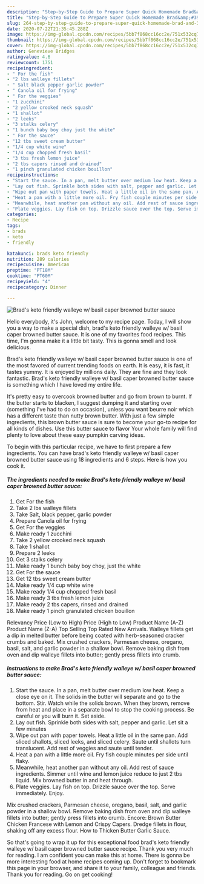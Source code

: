 ```yaml
---
description: "Step-by-Step Guide to Prepare Super Quick Homemade Brad&amp;#39;s keto friendly walleye w/ basil caper browned butter sauce"
title: "Step-by-Step Guide to Prepare Super Quick Homemade Brad&amp;#39;s keto friendly walleye w/ basil caper browned butter sauce"
slug: 264-step-by-step-guide-to-prepare-super-quick-homemade-brad-and-39-s-keto-friendly-walleye-w-basil-caper-browned-butter-sauce
date: 2020-07-22T21:35:45.288Z
image: https://img-global.cpcdn.com/recipes/5bb7f868cc16cc2e/751x532cq70/brads-keto-friendly-walleye-w-basil-caper-browned-butter-sauce-recipe-main-photo.jpg
thumbnail: https://img-global.cpcdn.com/recipes/5bb7f868cc16cc2e/751x532cq70/brads-keto-friendly-walleye-w-basil-caper-browned-butter-sauce-recipe-main-photo.jpg
cover: https://img-global.cpcdn.com/recipes/5bb7f868cc16cc2e/751x532cq70/brads-keto-friendly-walleye-w-basil-caper-browned-butter-sauce-recipe-main-photo.jpg
author: Genevieve Bridges
ratingvalue: 4.6
reviewcount: 1751
recipeingredient:
- " For the fish"
- "2 lbs walleye fillets"
- " Salt black pepper garlic powder"
- " Canola oil for frying"
- " For the veggies"
- "1 zucchini"
- "2 yellow crooked neck squash"
- "1 shallot"
- "2 leeks"
- "3 stalks celery"
- "1 bunch baby boy choy just the white"
- " For the sauce"
- "12 tbs sweet cream butter"
- "1/4 cup white wine"
- "1/4 cup chopped fresh basil"
- "3 tbs fresh lemon juice"
- "2 tbs capers rinsed and drained"
- "1 pinch granulated chicken bouillon"
recipeinstructions:
- "Start the sauce. In a pan, melt butter over medium low heat. Keep a close eye on it. The solids in the butter will separate and go to the bottom. Stir. Watch while the solids brown. When they brown, remove from heat and place in a separate bowl to stop the cooking process. Be careful or you will burn it. Set aside."
- "Lay out fish. Sprinkle both sides with salt, pepper and garlic. Let sit a few minutes"
- "Wipe out pan with paper towels. Heat a little oil in the same pan. Add sliced shallots, sliced leeks, and sliced celery. Saute until shallots turn translucent. Add rest of veggies and saute until tender."
- "Heat a pan with a little more oil. Fry fish couple minutes per side until flaky."
- "Meanwhile, heat another pan without any oil. Add rest of sauce ingredients. Simmer until wine and lemon juice reduce to just 2 tbs liquid. Mix browned butter in and heat through."
- "Plate veggies. Lay fish on top. Drizzle sauce over the top. Serve immediately. Enjoy."
categories:
- Recipe
tags:
- brads
- keto
- friendly

katakunci: brads keto friendly 
nutrition: 289 calories
recipecuisine: American
preptime: "PT18M"
cooktime: "PT60M"
recipeyield: "4"
recipecategory: Dinner

---
```



![Brad&#39;s keto friendly walleye w/ basil caper browned butter sauce](https://img-global.cpcdn.com/recipes/5bb7f868cc16cc2e/751x532cq70/brads-keto-friendly-walleye-w-basil-caper-browned-butter-sauce-recipe-main-photo.jpg)

Hello everybody, it's John, welcome to my recipe page. Today, I will show you a way to make a special dish, brad&#39;s keto friendly walleye w/ basil caper browned butter sauce. It is one of my favorites food recipes. This time, I'm gonna make it a little bit tasty. This is gonna smell and look delicious.

Brad&#39;s keto friendly walleye w/ basil caper browned butter sauce is one of the most favored of current trending foods on earth. It is easy, it is fast, it tastes yummy. It is enjoyed by millions daily. They are fine and they look fantastic. Brad&#39;s keto friendly walleye w/ basil caper browned butter sauce is something which I have loved my entire life.

It&#39;s pretty easy to overcook browned butter and go from brown to burnt. If the butter starts to blacken, I suggest dumping it and starting over (something I&#39;ve had to do on occasion), unless you want beurre noir which has a different taste than nutty brown butter. With just a few simple ingredients, this brown butter sauce is sure to become your go-to recipe for all kinds of dishes. Use this butter sauce to flavor Your whole family will find plenty to love about these easy pumpkin carving ideas.


To begin with this particular recipe, we have to first prepare a few ingredients. You can have brad&#39;s keto friendly walleye w/ basil caper browned butter sauce using 18 ingredients and 6 steps. Here is how you cook it.

<!--inarticleads1-->

##### The ingredients needed to make Brad&#39;s keto friendly walleye w/ basil caper browned butter sauce:

1. Get  For the fish
1. Take 2 lbs walleye fillets
1. Take  Salt, black pepper, garlic powder
1. Prepare  Canola oil for frying
1. Get  For the veggies
1. Make ready 1 zucchini
1. Take 2 yellow crooked neck squash
1. Take 1 shallot
1. Prepare 2 leeks
1. Get 3 stalks celery
1. Make ready 1 bunch baby boy choy, just the white
1. Get  For the sauce
1. Get 12 tbs sweet cream butter
1. Make ready 1/4 cup white wine
1. Make ready 1/4 cup chopped fresh basil
1. Make ready 3 tbs fresh lemon juice
1. Make ready 2 tbs capers, rinsed and drained
1. Make ready 1 pinch granulated chicken bouillon


Relevancy Price (Low to High) Price (High to Low) Product Name (A-Z) Product Name (Z-A) Top Selling Top Rated New Arrivals. Walleye fillets get a dip in melted butter before being coated with herb-seasoned cracker crumbs and baked. Mix crushed crackers, Parmesan cheese, oregano, basil, salt, and garlic powder in a shallow bowl. Remove baking dish from oven and dip walleye fillets into butter; gently press fillets into crumb. 

<!--inarticleads2-->

##### Instructions to make Brad&#39;s keto friendly walleye w/ basil caper browned butter sauce:

1. Start the sauce. In a pan, melt butter over medium low heat. Keep a close eye on it. The solids in the butter will separate and go to the bottom. Stir. Watch while the solids brown. When they brown, remove from heat and place in a separate bowl to stop the cooking process. Be careful or you will burn it. Set aside.
1. Lay out fish. Sprinkle both sides with salt, pepper and garlic. Let sit a few minutes
1. Wipe out pan with paper towels. Heat a little oil in the same pan. Add sliced shallots, sliced leeks, and sliced celery. Saute until shallots turn translucent. Add rest of veggies and saute until tender.
1. Heat a pan with a little more oil. Fry fish couple minutes per side until flaky.
1. Meanwhile, heat another pan without any oil. Add rest of sauce ingredients. Simmer until wine and lemon juice reduce to just 2 tbs liquid. Mix browned butter in and heat through.
1. Plate veggies. Lay fish on top. Drizzle sauce over the top. Serve immediately. Enjoy.


Mix crushed crackers, Parmesan cheese, oregano, basil, salt, and garlic powder in a shallow bowl. Remove baking dish from oven and dip walleye fillets into butter; gently press fillets into crumb. Encore: Brown Butter Chicken Francese with Lemon and Crispy Capers. Dredge fillets in flour, shaking off any excess flour. How to Thicken Butter Garlic Sauce. 

So that's going to wrap it up for this exceptional food brad&#39;s keto friendly walleye w/ basil caper browned butter sauce recipe. Thank you very much for reading. I am confident you can make this at home. There is gonna be more interesting food at home recipes coming up. Don't forget to bookmark this page in your browser, and share it to your family, colleague and friends. Thank you for reading. Go on get cooking!
